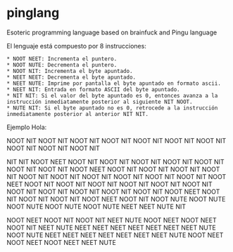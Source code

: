 # pinglang
Esoteric programming language based on brainfuck and Pingu language

El lenguaje está compuesto por 8 instrucciones:
    
    * NOOT NEET: Incrementa el puntero.
    * NOOT NUTE: Decrementa el puntero.
    * NOOT NIT: Incrementa el byte apuntado.
    * NEET NEET: Decrementa el byte apuntado.
    * NEET NUTE: Imprime por pantalla el byte apuntado en formato ascii.
    * NEET NIT: Entrada en formato ASCII del byte apuntado.
    * NIT NIT: Si el valor del byte apuntado es 0, entonces avanza a la instrucción inmediatamente posterior al siguiente NIT NOOT.
    * NUTE NIT: Si el byte apuntado no es 0, retrocede a la instrucción inmediatamente posterior al anterior NIT NIT.

Ejemplo Hola:

NOOT NIT NOOT NIT NOOT NIT NOOT NIT NOOT NIT
NOOT NIT NOOT NIT NOOT NIT NOOT NIT NOOT NIT

NIT NIT
NOOT NEET NOOT NIT NOOT NIT NOOT NIT NOOT NIT NOOT NIT NOOT NIT NOOT NIT
NOOT NEET NOOT NIT NOOT NIT NOOT NIT NOOT NIT NOOT NIT NOOT NIT NOOT NIT NOOT NIT NOOT NIT NOOT NIT
NOOT NEET NOOT NIT NOOT NIT NOOT NIT NOOT NIT NOOT NIT NOOT NIT NOOT NIT NOOT NIT NOOT NIT NOOT NIT NOOT NIT
NOOT NEET NOOT NIT NOOT NIT NOOT NIT
NOOT NEET NOOT NIT
NOOT NUTE NOOT NUTE NOOT NUTE NOOT NUTE NOOT NUTE
NEET NEET
NUTE NIT

NOOT NEET NOOT NIT NOOT NIT NEET NUTE
NOOT NEET NOOT NEET NOOT NIT NEET NUTE
NEET NEET NEET NEET NEET NEET NEET NUTE
NOOT NUTE NEET NEET NEET NEET NEET NEET NEET NUTE
NOOT NEET NOOT NEET NOOT NEET NEET NUTE
